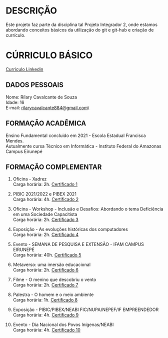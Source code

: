 
# DESCRIÇÃO

Este projeto faz parte da disciplina tal Projeto Integrador 2, onde estamos abordando conceitos básicos da utilização do git e git-hub e criação de currículo.

# CÚRRICULO BÁSICO
[Currículo Linkedin](https://www.linkedin.com/in/r%C3%ADlary-cavalcante-988037301?trk=contact-info)
## DADOS PESSOAIS

Nome: Rílary Cavalcante de Souza\
Idade: 16\
E-mail: rilarycavalcante884@gmail.com\

## FORMAÇÃO ACADÊMICA

Ensino Fundamental concluido em 2021 - Escola Estadual Francisca Mendes.\
Autualmente cursa Técnico em Informática - Instituto Federal do Amazonas Campus Eirunepé

## FORMAÇÃO COMPLEMENTAR

1. Oficina - Xadrez\
Carga horária: 2h.
[Certificado 1](1.pdf)

2. PIBIC 2021/2022 e PIBEX 2021\
Carga horária: 4h.
[Certificado 2](2.pdf)

3. Oficina - Workshop - Inclusão e Desafios: Abordando o tema Deficiência em uma Sociedade Capacitista\
Carga horária: 2h.
[Certificado 3](3.pdf)

4. Exposição - As evoluções históricas dos computadores\
Carga horária: 2h.
[Certificado 4](4.pdf)

5. Evento - SEMANA DE PESQUISA E EXTENSÃO - IFAM CAMPUS EIRUNEPÉ\
Carga horária: 40h.
[Certificado 5](5.pdf)

6. Metaverso: uma imersão educacional\
Carga horária: 2h.
[Certificado 6](6.pdf)

7. Filme - O menino que descobriu o vento\
Carga horária: 2h.
[Certificado 7](7.pdf)

8. Palestra - O homem e o meio ambiente\
Carga horária: 1h.
[Certificado 8](8.pdf)

9. Exposição - PIBIC/PIBEX/NEABI FIC/NUPA/NEPEF/IF EMPREENDEDOR\
Carga horária: 4h.
[Certificado 9](9.pdf)

10. Evento - Dia Nacional dos Povos Inígenas/NEABI\
Carga horária: 4h.
[Certificado 10](10.jpg)


